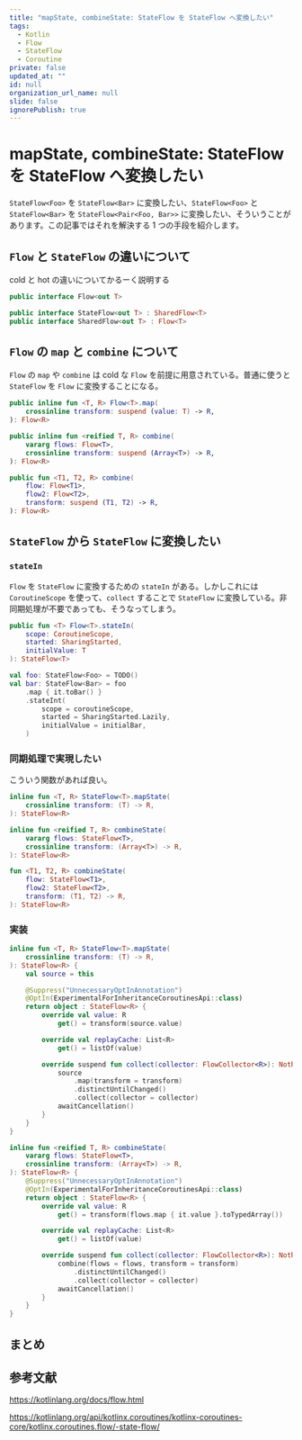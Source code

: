 ```yaml
---
title: "mapState, combineState: StateFlow を StateFlow へ変換したい"
tags:
  - Kotlin
  - Flow
  - StateFlow
  - Coroutine
private: false
updated_at: ""
id: null
organization_url_name: null
slide: false
ignorePublish: true
---
```


# mapState, combineState: StateFlow を StateFlow へ変換したい

`StateFlow<Foo>` を `StateFlow<Bar>` に変換したい、`StateFlow<Foo>` と `StateFlow<Bar>` を `StateFlow<Pair<Foo, Bar>>` に変換したい、そういうことがあります。この記事ではそれを解決する 1 つの手段を紹介します。

## `Flow` と `StateFlow` の違いについて

cold と hot の違いについてかるーく説明する

```kotlin
public interface Flow<out T>
```

```kotlin
public interface StateFlow<out T> : SharedFlow<T>
public interface SharedFlow<out T> : Flow<T>
```

## `Flow` の `map` と `combine` について

`Flow` の `map` や `combine` は cold な `Flow` を前提に用意されている。普通に使うと `StateFlow` を `Flow` に変換することになる。

```kotlin
public inline fun <T, R> Flow<T>.map(
    crossinline transform: suspend (value: T) -> R,
): Flow<R>
```

```kotlin
public inline fun <reified T, R> combine(
    vararg flows: Flow<T>,
    crossinline transform: suspend (Array<T>) -> R,
): Flow<R>

public fun <T1, T2, R> combine(
    flow: Flow<T1>,
    flow2: Flow<T2>,
    transform: suspend (T1, T2) -> R,
): Flow<R>
```

## `StateFlow` から `StateFlow` に変換したい

### `stateIn`

`Flow` を `StateFlow` に変換するための `stateIn` がある。しかしこれには `CoroutineScope` を使って、`collect` することで `StateFlow` に変換している。非同期処理が不要であっても、そうなってしまう。

```kotlin
public fun <T> Flow<T>.stateIn(
    scope: CoroutineScope,
    started: SharingStarted,
    initialValue: T
): StateFlow<T>
```

```kotlin
val foo: StateFlow<Foo> = TODO()
val bar: StateFlow<Bar> = foo
    .map { it.toBar() }
    .stateInt(
        scope = coroutineScope,
        started = SharingStarted.Lazily,
        initialValue = initialBar,
    )
```

### 同期処理で実現したい

こういう関数があれば良い。

```kotlin
inline fun <T, R> StateFlow<T>.mapState(
    crossinline transform: (T) -> R,
): StateFlow<R>
```

```kotlin
inline fun <reified T, R> combineState(
    vararg flows: StateFlow<T>,
    crossinline transform: (Array<T>) -> R,
): StateFlow<R>

fun <T1, T2, R> combineState(
    flow: StateFlow<T1>,
    flow2: StateFlow<T2>,
    transform: (T1, T2) -> R,
): StateFlow<R>
```

### 実装

```kotlin
inline fun <T, R> StateFlow<T>.mapState(
    crossinline transform: (T) -> R,
): StateFlow<R> {
    val source = this

    @Suppress("UnnecessaryOptInAnnotation")
    @OptIn(ExperimentalForInheritanceCoroutinesApi::class)
    return object : StateFlow<R> {
        override val value: R
            get() = transform(source.value)

        override val replayCache: List<R>
            get() = listOf(value)

        override suspend fun collect(collector: FlowCollector<R>): Nothing {
            source
                .map(transform = transform)
                .distinctUntilChanged()
                .collect(collector = collector)
            awaitCancellation()
        }
    }
}
```

```kotlin
inline fun <reified T, R> combineState(
    vararg flows: StateFlow<T>,
    crossinline transform: (Array<T>) -> R,
): StateFlow<R> {
    @Suppress("UnnecessaryOptInAnnotation")
    @OptIn(ExperimentalForInheritanceCoroutinesApi::class)
    return object : StateFlow<R> {
        override val value: R
            get() = transform(flows.map { it.value }.toTypedArray())

        override val replayCache: List<R>
            get() = listOf(value)

        override suspend fun collect(collector: FlowCollector<R>): Nothing {
            combine(flows = flows, transform = transform)
                .distinctUntilChanged()
                .collect(collector = collector)
            awaitCancellation()
        }
    }
}
```

## まとめ

## 参考文献

https://kotlinlang.org/docs/flow.html

https://kotlinlang.org/api/kotlinx.coroutines/kotlinx-coroutines-core/kotlinx.coroutines.flow/-state-flow/

